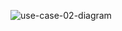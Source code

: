 ![use-case-02-diagram](https://github.com/user-attachments/assets/24a3c31e-be79-453f-9b09-fe017a683960)
